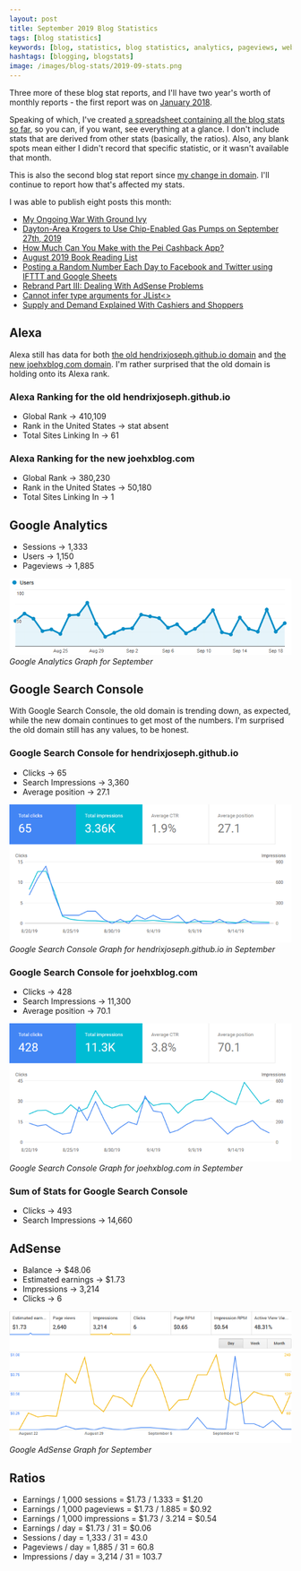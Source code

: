 ```yaml
---
layout: post
title: September 2019 Blog Statistics
tags: [blog statistics]
keywords: [blog, statistics, blog statistics, analytics, pageviews, webmaster, webmaster tools, alexa, google]
hashtags: [blogging, blogstats]
image: /images/blog-stats/2019-09-stats.png
---
```


Three more of these blog stat reports, and I'll have two year's worth of monthly reports - the first report was on [January 2018](https://www.joehxblog.com/january-2018-blog-statistics/).

Speaking of which, I've created [a spreadsheet containing all the blog stats so far](https://github.com/hendrixjoseph/hendrixjoseph.github.io/blob/master/_data/blog-stats.csv), so you can, if you want, see everything at a glance. I don't include stats that are derived from other stats (basically, the ratios). Also, any blank spots mean either I didn't record that specific statistic, or it wasn't available that month.

This is also the second blog stat report since [my change in domain](https://www.joehxblog.com/rebrand-part-ii-changing-my-domain-name/). I'll continue to report how that's affected my stats.

I was able to publish eight posts this month:

* [My Ongoing War With Ground Ivy](https://www.joehxblog.com/my-ongoing-war-with-ground-ivy/)
* [Dayton-Area Krogers to Use Chip-Enabled Gas Pumps on September 27th, 2019](https://www.joehxblog.com/dayton-area-krogers-to-use-chip-enabled-gas-pumps-on-september-27th-2019/)
* [How Much Can You Make with the Pei Cashback App?](https://www.joehxblog.com/how-much-can-you-make-with-the-pei-cashback-app/)
* [August 2019 Book Reading List](https://www.joehxblog.com/august-2019-book-reading-list/)
* [Posting a Random Number Each Day to Facebook and Twitter using IFTTT and Google Sheets](https://www.joehxblog.com/posting-a-random-number-each-day-to-facebook-and-twitter-using-ifttt-and-google-sheets/)
* [Rebrand Part III: Dealing With AdSense Problems](https://www.joehxblog.com/rebrand-part-iii-dealing-with-adsense-problems/)
* [Cannot infer type arguments for JList<>](https://www.joehxblog.com/cannot-infer-type-arguments-for-jlist/)
* [Supply and Demand Explained With Cashiers and Shoppers](https://www.joehxblog.com/supply-and-demain-explained-with-cashiers-and-shoppers/)

## Alexa

Alexa still has data for both [the old hendrixjoseph.github.io domain](https://www.alexa.com/siteinfo/hendrixjoseph.github.io) and [the new joehxblog.com domain](https://www.alexa.com/siteinfo/joehxblog.com). I'm rather surprised that the old domain is holding onto its Alexa rank.

### Alexa Ranking for the old hendrixjoseph.github.io

* Global Rank &rarr; 410,109
* Rank in the United States &rarr; stat absent
* Total Sites Linking In &rarr; 61

### Alexa Ranking for the new joehxblog.com

* Global Rank &rarr; 380,230
* Rank in the United States &rarr; 50,180
* Total Sites Linking In &rarr; 1

## Google Analytics

* Sessions &rarr; 1,333
* Users &rarr; 1,150
* Pageviews &rarr; 1,885

![Google Analytics Graph for September](/images/blog-stats/2019-09-stats.png)
*Google Analytics Graph for September*

## Google Search Console

With Google Search Console, the old domain is trending down, as expected, while the new domain continues to get most of the numbers. I'm surprised the old domain still has any values, to be honest.

### Google Search Console for hendrixjoseph.github.io

* Clicks &rarr; 65
* Search Impressions &rarr; 3,360
* Average position &rarr; 27.1

![Google Search Console Graph for September](/images/blog-stats/2019-09-hendrixjoseph.github.io-search-console.png)
*Google Search Console Graph for 
hendrixjoseph.github.io in September*

### Google Search Console for joehxblog.com

* Clicks &rarr; 428
* Search Impressions &rarr; 11,300
* Average position &rarr; 70.1

![Google Search Console Graph for September](/images/blog-stats/2019-09-joehxblog.com-search-console.png)
*Google Search Console Graph for joehxblog.com in September*

### Sum of Stats for Google Search Console

* Clicks &rarr; 493
* Search Impressions &rarr; 14,660

## AdSense

* Balance &rarr; $48.06
* Estimated earnings &rarr; $1.73
* Impressions &rarr; 3,214
* Clicks &rarr; 6

![Google AdSense Graph for September](/images/blog-stats/2019-09-adsense.png)
*Google AdSense Graph for September*

## Ratios

* Earnings / 1,000 sessions = $1.73 / 1.333 = $1.20
* Earnings / 1,000 pageviews = $1.73 / 1.885 = $0.92
* Earnings / 1,000 impressions = $1.73 / 3.214 = $0.54
* Earnings / day = $1.73 / 31 = $0.06
* Sessions / day = 1,333 / 31 = 43.0
* Pageviews / day = 1,885 / 31 = 60.8
* Impressions / day = 3,214 / 31 = 103.7
